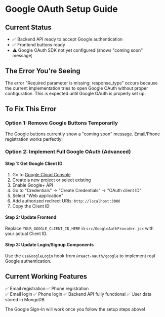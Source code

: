 # Google OAuth Setup Guide

## Current Status
- ✅ Backend API ready to accept Google authentication
- ✅ Frontend buttons ready
- ⚠️ Google OAuth SDK not yet configured (shows "coming soon" message)

## The Error You're Seeing
The error "Required parameter is missing: response_type" occurs because the current implementation tries to open Google OAuth without proper configuration. This is expected until Google OAuth is properly set up.

## To Fix This Error

### Option 1: Remove Google Buttons Temporarily
The Google buttons currently show a "coming soon" message. Email/Phone registration works perfectly!

### Option 2: Implement Full Google OAuth (Advanced)

#### Step 1: Get Google Client ID
1. Go to [Google Cloud Console](https://console.cloud.google.com/)
2. Create a new project or select existing
3. Enable Google+ API
4. Go to "Credentials" → "Create Credentials" → "OAuth client ID"
5. Select "Web application"
6. Add authorized redirect URIs: `http://localhost:3000`
7. Copy the Client ID

#### Step 2: Update Frontend
Replace `YOUR_GOOGLE_CLIENT_ID_HERE` in `src/GoogleAuthProvider.jsx` with your actual Client ID.

#### Step 3: Update Login/Signup Components
Use the `useGoogleLogin` hook from `@react-oauth/google` to implement real Google authentication.

## Current Working Features
✅ Email registration
✅ Phone registration  
✅ Email login
✅ Phone login
✅ Backend API fully functional
✅ User data stored in MongoDB

The Google Sign-In will work once you follow the setup steps above!


